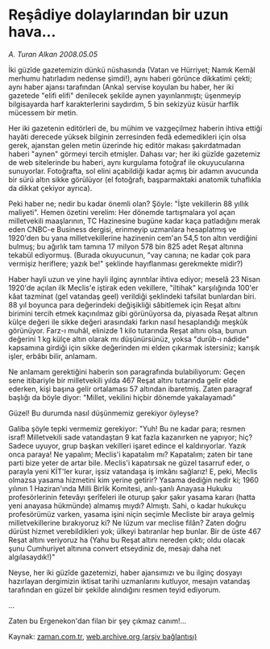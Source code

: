 # Reşâdiye dolaylarından bir uzun hava...

*A. Turan Alkan 2008.05.05*

<tr><td class="metin" colspan="2" style="padding-top: 20px; padding-left: 5px; padding-right: 10px;">İki güzîde gazetemizin dünkü nüshasında (Vatan ve Hürriyet; Namık Kemâl merhumu hatırladım nedense şimdi!), aynı haberi görünce dikkatimi çekti; aynı haber ajansı tarafından (Anka) servise koyulan bu haber, her iki gazetede "elifi elifi" denilecek şekilde aynen yayınlanmıştı; üşenmeyip bilgisayarda harf karakterlerini saydırdım, 5 bin sekizyüz küsür harflik mücessem bir metin.</td></tr><tr><td class="metin" colspan="2" style="padding-top: 20px; padding-left: 5px; padding-right: 10px;"><p>Her iki gazetenin editörleri de, bu mühim ve vazgeçilmez haberin ihtiva ettiği hayâti derecede yüksek bilginin zerresinden fedâ edemedikleri için olsa gerek, ajanstan gelen metin üzerinde hiç editör makası şakırdatmadan haberi "aynen" görmeyi tercih etmişler. Dahası var; her iki güzîde gazetemiz de web sitelerinde bu haberi, aynı kurgulama fotoğraf ile okuyucularına sunuyorlar. Fotoğrafta, sol elini açabildiği kadar açmış bir adamın avucunda bir sürü altın sikke görülüyor (el fotoğrafı, başparmaktaki anatomik tuhaflıkla da dikkat çekiyor ayrıca).
<p>Peki haber ne; nedir bu kadar önemli olan? Şöyle: "İşte vekillerin 88 yıllık maliyeti". Hemen özetini verelim: Her dönemde tartışmalara yol açan milletvekili maaşlarının, TC Hazinesine bugüne kadar kaça patladığını merak eden CNBC-e Business dergisi, erinmeyip uzmanlara hesaplatmış ve 1920'den bu yana milletvekillerine hazinenin cem'an 54,5 ton altın verdiğini bulmuş; bu ağırlık tam tamına 17 milyon 578 bin 825 adet Reşat altınına tekabül ediyormuş. (Burada okuyucunun, "vay canına; ne kadar çok para vermişiz heriflere; yazık be!" şeklinde hayıflanması gerekmekte midir?)
<p>Haber hayli uzun ve yine hayli ilginç ayrıntılar ihtiva ediyor; meselâ 23 Nisan 1920'de açılan ilk Meclis'e iştirak eden vekillere, "iltihak" karşılığında 100'er kâat tazminat (gel vatandaş geel) verildiği şeklindeki tafsilat bunlardan biri. 88 yıl boyunca para değerindeki değişikliği sâbitlemek için Reşat altını birimini tercih etmek kaçınılmaz gibi görünüyorsa da, piyasada Reşat altının külçe değeri ile sikke değeri arasındaki farkın nasıl hesaplandığı meşkûk görünüyor. Farz-ı muhâl, elinizde 1 kilo tutarında Reşat altını olsa, bunun değerini 1 kg külçe altın olarak mı düşünürsünüz, yoksa "durûb-ı nâdide" kapsamına girdiği için sikke değerinden mi elden çıkarmak istersiniz; karışık işler, erbâbı bilir, anlamam.
<p>Ne anlamam gerektiğini haberin son paragrafında bulabiliyorum: Geçen sene itibariyle bir milletvekili yılda 467 Reşat altını tutarında gelir elde ederken, kişi başına gelir ortalaması 57 altından ibaretmiş. Zaten paragraf başlığı da böyle diyor: "Millet, vekilini hiçbir dönemde yakalayamadı"
<p>Güzel! Bu durumda nasıl düşünmemiz gerekiyor öyleyse?
<p>Galiba şöyle tepki vermemiz gerekiyor: "Yuh! Bu ne kadar para; resmen israf! Milletvekili sade vatandaştan 9 kat fazla kazanırken ne yapıyor; hiç? Sadece uyuyor, grup başkan vekilleri işaret edince el kaldırıyorlar. Yazık onca paraya! Ne yapalım; Meclis'i kapatalım mı? Kapatalım; zaten bir tane parti bize yeter de artar bile. Meclis'i kapatırsak ne güzel tasarruf eder, o parayla yeni KİT'ler kurar, işsiz vatandaşa iş imkânı sağlarız! E, peki, Meclis olmazsa yasama hizmetini kim yerine getirir? Yasama dediğin nedir ki; 1960 yılının 1 Haziran'ında Milli Birlik Komitesi, anlı-şanlı Anayasa Hukuku profesörlerinin fetevâyı şerîfeleri ile oturup şakır şakır yasama kararı (hatta yeni anayasa hükmünde) almamış mıydı? Almıştı. Sahi, o kadar hukukçu profesörümüz varken, yasama işini niçin seçimle Mecliste bir araya gelmiş milletvekillerine bırakıyoruz ki? Ne lüzum var meclise filân? Zaten doğru dürüst hizmet verebildikleri yok; ülkeyi batıranlar hep bunlar. Bir de üste 467 Reşat altını veriyoruz ha (Yahu bu Reşat altını nereden çıktı; oldu olacak şunu Cumhuriyet altınına convert etseydiniz de, mesajı daha net algılasaydık!)"
<p>Neyse, her iki güzîde gazetemizi, haber ajansımızı ve bu ilginç dosyayı hazırlayan dergimizin iktisat tarihi uzmanlarını kutluyor, mesajın vatandaş tarafından en güzel bir şekilde alındığını resmen teyid ediyorum.
<p>...
<p>Zaten bu Ergenekon'dan filan bir şey çıkmaz canım!...<br/></p></p></p></p></p></p></p></p></p></td></tr>

Kaynak: [zaman.com.tr](http://zaman.com.tr/yazar.do?yazino=685244), [web.archive.org (arşiv bağlantısı)](http://web.archive.org/web/20080608004646/http://zaman.com.tr:80/yazar.do?yazino=685244)
